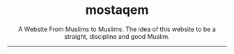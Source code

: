 <h1 align="center">mostaqem</h1>
<p align="center"> A Website From Muslims to Muslims. The idea of this website to be a straight, discipline and good Muslim. </p>

---
